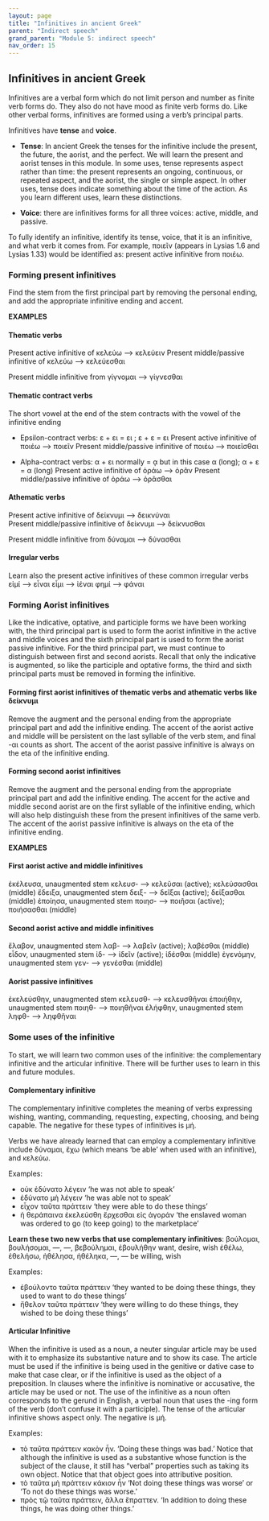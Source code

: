 ```yaml
---
layout: page
title: "Infinitives in ancient Greek"
parent: "Indirect speech"
grand_parent: "Module 5: indirect speech"
nav_order: 15
---
```


## Infinitives in ancient Greek
Infinitives are a verbal form which do not limit person and number as finite verb forms do. They also do not have mood as finite verb forms do. Like other verbal forms, infinitives are formed using a verb’s principal parts.

Infinitives have **tense** and **voice**. 
- **Tense**: In ancient Greek the tenses for the infinitive include the present, the future, the aorist, and the perfect. We will learn the present and aorist tenses in this module. In some uses, tense represents aspect rather than time: the present represents an ongoing, continuous, or repeated aspect, and the aorist, the single or simple aspect. In other uses, tense does indicate something about the time of the action. As you learn different uses, learn these distinctions.

- **Voice**: there are infinitives forms for all three voices: active, middle, and passive.

To fully identify an infinitive, identify its tense, voice, that it is an infinitive, and what verb it comes from. For example, ποιεῖν (appears in Lysias 1.6 and Lysias 1.33) would be identified as: present active infinitive from ποιέω.


### Forming present infinitives
Find the stem from the first principal part by removing the personal ending, and add the appropriate infinitive ending and accent.

**EXAMPLES**

#### Thematic verbs
Present active infinitive of κελεύω —> κελεύειν 
Present middle/passive infinitive of κελεύω —> κελεύεσθαι 

Present middle infinitive from γίγνομαι —> γίγνεσθαι 

#### Thematic contract verbs
The short vowel at the end of the stem contracts with the vowel of the infinitive ending
- Epsilon-contract verbs: ε + ει = ει ; ε + ε = ει 
Present active infinitive of ποιέω  —> ποιεῖν 
Present middle/passive infinitive of ποιέω —> ποιεῖσθαι 

- Alpha-contract verbs: α + ει normally = ᾳ but in this case α (long); α + ε = α (long)
Present active infinitive of ὁράω  —> ὁρᾶν 
Present middle/passive infinitive of ὁράω —> ὁρᾶσθαι 

#### Athematic verbs
Present active infinitive of δείκνυμι  —> δεικνύναι  
Present middle/passive infinitive of δείκνυμι —> δείκνυσθαι 

Present middle infinitive from δύναμαι —> δύνασθαι 

#### Irregular verbs
Learn also the present active infinitives of these common irregular verbs
εἰμί —> εἶναι
εἶμι —> ἰέναι
φημί —> φάναι


### Forming Aorist infinitives
Like the indicative, optative, and participle forms we have been working with, the third principal part is used to form the aorist infinitive in the active and middle voices and the sixth principal part is used to form the aorist passive infinitive. For the third principal part, we must continue to distinguish between first and second aorists. Recall that only the indicative is augmented, so like the participle and optative forms, the third and sixth principal parts must be removed in forming the infinitive.

#### Forming first aorist infinitives of thematic verbs and athematic verbs like δείκνυμι 
Remove the augment and the personal ending from the appropriate principal part and add the infinitive ending. The accent of the aorist active and middle will be persistent on the last syllable of the verb stem, and final -αι counts as short. The accent of the aorist passive infinitive is always on the eta of the infinitive ending.

#### Forming second aorist infinitives
Remove the augment and the personal ending from the appropriate principal part and add the infinitive ending. The accent for the active and middle second aorist are on the first syllable of the infinitive ending, which will also help distinguish these from the present infinitives of the same verb. The accent of the aorist passive infinitive is always on the eta of the infinitive ending.

**EXAMPLES**

#### First aorist active and middle infinitives
ἐκέλευσα, unaugmented stem κελευσ- —> κελεῦσαι (active); κελεύσασθαι (middle)
ἔδειξα, unaugmented stem δειξ- —> δεῖξαι (active); δείξασθαι (middle)
ἐποίησα, unaugmented stem ποιησ- —> ποιῆσαι (active); ποιήσασθαι (middle)

#### Second aorist active and middle infinitives
ἔλαβον, unaugmented stem λαβ- —> λαβεῖν (active); λαβέσθαι (middle)
εἶδον, unaugmented stem ἰδ- —> ἰδεῖν (active); ἰδέσθαι (middle)
ἐγενόμην, unaugmented stem γεν- —> γενέσθαι (middle)

#### Aorist passive infinitives
ἐκελεύσθην, unaugmented stem κελευσθ- —> κελευσθῆναι 
ἐποιήθην, unaugmented stem ποιηθ- —> ποιηθῆναι 
ἐλήφθην, unaugmented stem ληφθ- —> ληφθῆναι 


### Some uses of the infinitive
To start, we will learn two common uses of the infinitive: the complementary infinitive and the articular infinitive. There will be further uses to learn in this and future modules. 

#### Complementary infinitive
The complementary infinitive completes the meaning of verbs expressing wishing, wanting, commanding, requesting, expecting, choosing, and being capable. The negative for these types of infinitives is μή. 

Verbs we have already learned that can employ a complementary infinitive include δύναμαι, ἔχω (which means ‘be able’ when used with an infinitive), and κελεύω. 

Examples:
- οὐκ ἐδύνατο λέγειν  ‘he was not able to speak’ 
- ἐδύνατο μὴ λέγειν ‘he was able not to speak’
- εἶχον ταῦτα πράττειν ‘they were able to do these things’ 
- ἡ θεράπαινα ἐκελεύσθη ἔρχεσθαι εἰς ἀγοράν ‘the enslaved woman was ordered to go (to keep going) to the marketplace’

**Learn these two new verbs that use complementary infinitives**:
βούλομαι, βουλήσομαι, —, —, βεβούλημαι, ἐβουλήθην 	want, desire, wish
ἐθέλω, ἐθελήσω, ἠθέλησα, ἠθέληκα, —, — 	be willing, wish

Examples:
- ἐβούλοντο ταῦτα πράττειν ‘they wanted to be doing these things, they used to want to do these things’
- ἤθελον ταῦτα πράττειν ‘they were willing to do these things, they wished to be doing these things’

#### Articular Infinitive
When the infinitive is used as a noun, a neuter singular article may be used with it to emphasize its substantive nature and to show its case. The article must be used if the infinitive is being used in the genitive or dative case to make that case clear, or if the infinitive is used as the object of a preposition. In clauses where the infinitive is nominative or accusative, the article may be used or not. The use of the infinitive as a noun often corresponds to the gerund in English, a verbal noun that uses the -ing form of the verb (don’t confuse it with a participle). The tense of the articular infinitive shows aspect only. The negative is μή.

Examples:
- τὸ ταῦτα πράττειν κακὸν ἦν. ‘Doing these things was bad.’
Notice that although the infinitive is used as a substantive whose function is the subject of the clause, it still has “verbal” properties such as taking its own object. Notice that that object goes into attributive position.
- τὸ ταῦτα μὴ πράττειν κάκιον ἦν ‘Not doing these things was worse’ or ‘To not do these things was worse.’
- πρὸς τῷ ταῦτα πράττειν, ἄλλα ἔπραττεν. ‘In addition to doing these things, he was doing other things.’
